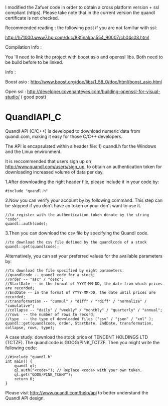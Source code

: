 

I modified the Zafuer code in order to obtain a cross platform version + ssl compliant (https).
Please take note that in the current version the quandl certificate is not checked.

Recommended reading : the following post if you are not familiar with ssl:

 http://h71000.www7.hp.com/doc/83final/ba554_90007/ch04s03.html
 
Compilation Info :

You 'll need to link the project with boost asio and openssl libs. Both need to be build before to be linked.

Info : 

 Boost asio : http://www.boost.org/doc/libs/1_58_0/doc/html/boost_asio.html

 Open ssl : http://developer.covenanteyes.com/building-openssl-for-visual-studio/  ( good post)

QuandlAPI_C
===========

Quandl API (C/C++) is developed to download numeric data from quandl.com, making it easy for those C/C++ developers.

The API is encapsulated within a header file: 1) quandl.h for the Windows and the Linux environment.

It is reccommended that users sign up on http://www.quandl.com/users/sign_up, to obtain an authentication token for downloading increased volume of data per day.

1.After downloading the right header file, please include it in your code by:

   
    #include "quandl.h"

2.Now you can verify your account by by following command. This step can be skipped if you don't have an token or your don't want to use it.

    //to register with the authentication token denote by the string "code".
    quandl::auth(code);

3.Then you can download the csv file by specifying the Quandl code.

    //to download the csv file defined by the quandlcode of a stock
    quandl::get(quandlcode);

Alternatively, you can set your preferred values for the available parameters by:

    //to download the file specified by eight parameters:
    //quandlcode -- quandl code for a stock;
    //order -- "asc" / "desc";
    //StartDate -- in the format of YYYY-MM-DD, the date from which prices are recorded; 
    //EndDate -- in the format of YYYY-MM-DD, the date until prices are recorded;
    //transformation -- "cummul" / "diff" / "rdiff" / "normalize" / "cumulative";
    //collapse -- "daily" / "weekly" / "monthly" / "quarterly" / "annual";
    //rows  -- the number of rows to record;
    //type  -- the type of downloaded files ("csv" / "json" / "xml" );
    quandl::get(quandlcode, order, StartDate, EndDate, transformation, collapse, rows, type); 
    
    
A case study: download the stock price of TENCENT HOLDINGS LTD (TCTZF). The quandlcode is GOOG/PINK_TCTZF. Then you might write the following code:

    //#include "quandl.h"
    int main() {
        quandl ql;
        ql.auth("<code>"); // Replace <code> with your own token.
        ql.get("GOOG/PINK_TCEHY");
        return 0;
    }
    
    
Please visit http://www.quandl.com/help/api to better understand the Quandl API design.


